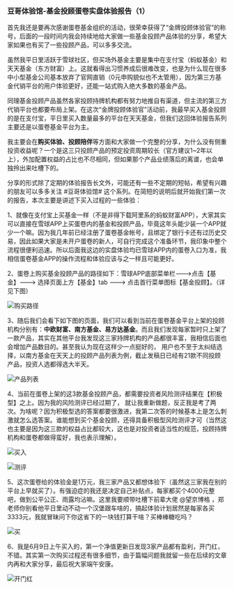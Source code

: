 ### 豆哥体验馆-基金投顾蛋卷实盘体验报告（1）

首先我还是要再次感谢蛋卷基金组织的活动，很荣幸获得了“金牌投顾体验官”的称号，后面的一段时间内我会持续地给大家做一些基金投顾产品体验的分享，希望大家如果也有买了一些投顾产品，可以多多交流。

虽然我平日里活跃于雪球社区，但买场外基金主要是集中在支付宝（蚂蚁基金）和天天基金（东方财富）上。这就看得出习惯养成后很难改变，也是为什么现在很多中小型基金公司基本放弃了官网直销（0元申购貌似也不太管用），因为第三方基金代销平台的用户体验更好，还能一站式购入绝大多数的基金产品。

同理基金投顾产品虽然各家投顾持牌机构都有努力地推自有渠道，但主流的第三方代销平台也都要布局上架。在这次“金牌投顾体验官”活动前，我最早买入基金投顾的是在支付宝，平日里买入数量最多的平台在天天基金，但我们这回体验报告系列主要还是以蛋卷基金平台为主。

我主要会在**购买体验、投顾陪伴**等方面和大家做一个完整的分享，为什么没有侧重投资收益呢？一个是这三只投顾产品的预定投资周期较长（官方建议1~2年以上），外加配置权益的占比也不尽相同，但如果那个产品业绩落后的离谱，也会单独拎出来吐槽下的。

分享的形式除了定期的体验报告长文外，可能还有一些不定期的短帖，希望有兴趣的朋友可以多多关注  #豆哥体验馆#   这个系列。在简短的说明后就开始我们第一次的报告，本次主要是讲述下买入过程的一些体验：

1、就像在支付宝上买基金一样（不是非得下载阿里系的蚂蚁财富APP），大家其实可以直接在雪球APP上买蛋卷内的基金和投顾产品，毕竟这年头能少装一个APP就少一个嘛。因为我几年前已经注册了蛋卷基金帐号，且绑定了银行卡还有过历史交易，因此如果大家是未开户蛋卷的新人，可自行完成这个准备环节，我印象中整个流程很便利迅速。所以后面我这边的实盘体验均已雪球APP内的蛋卷入口为准，我相信蛋卷基金APP的操作流程和体验应该与之一样且可能更好。  

2、蛋卷上购买基金投顾产品的路径如下：雪球APP底部菜单栏--->点击【基金】---> 选择页面上方【基金】tab --->  点击首行菜单图标【基金投顾】。（详见下图）

![购买路径](../img/jjtg-cp1-1.jpg)

3、随后我们会看下如下图的页面，我们可以看到当前在蛋卷基金平台上架的投顾机构分别有：**中欧财富、南方基金、易方达基金**。而且我们发现每家暂时只上架了一款产品，其实在其他平台我发现这三家持牌机构的产品都很丰富，我相信后面也会增加产品数目的。甚至我认为现在这样少一点挺好的， 用户也不至于太纠结选择，以南方基金在天天上的投顾产品列表为例，截止发稿日已经有21款不同投顾产品，投资人选都得选大半天。

![产品列表](../img/jjtg-cp1-2.jpg)

4、当前在蛋卷上架的这3款基金投顾产品，都需要投资者风险测评结果在【积极型】之上。因为我的风险测评已经过期了， 就让我重新做题，反正我是考了两次。为啥呢？因为积极型选的答案都要很激进，我第二次答的时候基本上是怎么刺激就怎么选答案。谁能想到买个基金投顾，还得具备积极型风险测评才可（当然这也主要是因为这三款的权益占比都较大，这也是对投资者适当性的规范，投顾持牌机构和蛋卷都做得蛮好，我也表示理解）。

![买入](../img/jjtg-cp1-3.jpg)

![测评](../img/jjtg-cp1-4.jpg)

5、这次蛋卷给的体验金是1万元，我三家产品又都想体验下（虽然这三家我在别的平台上早就买了）。有强迫症的我还是决定自己补贴点，每家都买个4000元整吧，做到公平公正、雨露均沾嘛。这里我要顺带吐槽下前辈大佬 @望京博格 ，郑老师你别看他平日里动不动一个汉堡跟车啥的，搞起体验计划居然是每家各买3333元，我就冒昧问下你这省下的一块钱打算干啥？买棒棒糖吃吗？  

![买](../img/jjtg-cp1-5.jpg)

6、我是6月9日上午买入的，第一个净值更新日发现3家产品都有盈利，开门红，不错。其实第一次购买过程还有很多细节，由于篇幅问题我就留一些在后续的文章内再和大家分享，最后祝大家端午安康。

![开门红](../img/jjtg-cp1-6.jpg)